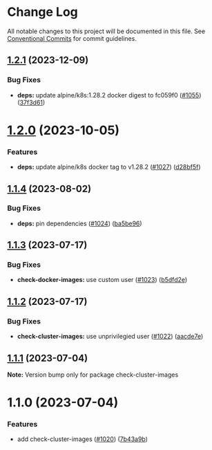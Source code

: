 # Change Log

All notable changes to this project will be documented in this file.
See [Conventional Commits](https://conventionalcommits.org) for commit guidelines.

## [1.2.1](https://github.com/SocialGouv/docker/compare/check-cluster-images@1.2.0...check-cluster-images@1.2.1) (2023-12-09)


### Bug Fixes

* **deps:** update alpine/k8s:1.28.2 docker digest to fc059f0 ([#1055](https://github.com/SocialGouv/docker/issues/1055)) ([37f3d61](https://github.com/SocialGouv/docker/commit/37f3d618e6955bffa72fa13aee6cb1d022994f9f))





# [1.2.0](https://github.com/SocialGouv/docker/compare/check-cluster-images@1.1.4...check-cluster-images@1.2.0) (2023-10-05)


### Features

* **deps:** update alpine/k8s docker tag to v1.28.2 ([#1027](https://github.com/SocialGouv/docker/issues/1027)) ([d28bf5f](https://github.com/SocialGouv/docker/commit/d28bf5f4905e1fe6c57ebc48b64a3c98158b19e6))





## [1.1.4](https://github.com/SocialGouv/docker/compare/check-cluster-images@1.1.3...check-cluster-images@1.1.4) (2023-08-02)


### Bug Fixes

* **deps:** pin dependencies ([#1024](https://github.com/SocialGouv/docker/issues/1024)) ([ba5be96](https://github.com/SocialGouv/docker/commit/ba5be962e8a81720a662076ab96996e06eac42b9))





## [1.1.3](https://github.com/SocialGouv/docker/compare/check-cluster-images@1.1.2...check-cluster-images@1.1.3) (2023-07-17)


### Bug Fixes

* **check-docker-images:** use custom user ([#1023](https://github.com/SocialGouv/docker/issues/1023)) ([b5dfd2e](https://github.com/SocialGouv/docker/commit/b5dfd2eb7872671250e78655c7f9b464934f6b3d))





## [1.1.2](https://github.com/SocialGouv/docker/compare/check-cluster-images@1.1.1...check-cluster-images@1.1.2) (2023-07-17)


### Bug Fixes

* **check-cluster-images:** use unprivilegied user ([#1022](https://github.com/SocialGouv/docker/issues/1022)) ([aacde7e](https://github.com/SocialGouv/docker/commit/aacde7eff1975f135d0586e8a9fb13b4ef767c1d))





## [1.1.1](https://github.com/SocialGouv/docker/compare/check-cluster-images@1.1.0...check-cluster-images@1.1.1) (2023-07-04)

**Note:** Version bump only for package check-cluster-images





# 1.1.0 (2023-07-04)


### Features

* add check-cluster-images ([#1020](https://github.com/SocialGouv/docker/issues/1020)) ([7b43a9b](https://github.com/SocialGouv/docker/commit/7b43a9b0a79cd91a5f74ba4fe7cbcb10a491ad9e))
